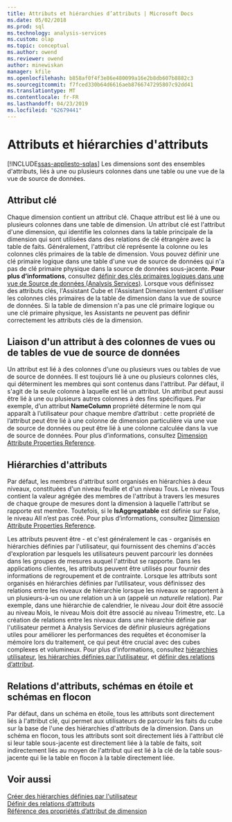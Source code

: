 ```yaml
---
title: Attributs et hiérarchies d’attributs | Microsoft Docs
ms.date: 05/02/2018
ms.prod: sql
ms.technology: analysis-services
ms.custom: olap
ms.topic: conceptual
ms.author: owend
ms.reviewer: owend
author: minewiskan
manager: kfile
ms.openlocfilehash: b858af0f4f3e86e480099a16e2b8db607b8882c3
ms.sourcegitcommit: f7fced330b64d6616aeb8766747295807c92dd41
ms.translationtype: MT
ms.contentlocale: fr-FR
ms.lasthandoff: 04/23/2019
ms.locfileid: "62679441"
---
```

# <a name="attributes-and-attribute-hierarchies"></a>Attributs et hiérarchies d'attributs
[!INCLUDE[ssas-appliesto-sqlas](../../includes/ssas-appliesto-sqlas.md)]
  Les dimensions sont des ensembles d'attributs, liés à une ou plusieurs colonnes dans une table ou une vue de la vue de source de données.  
  
## <a name="key-attribute"></a>Attribut clé  
 Chaque dimension contient un attribut clé. Chaque attribut est lié à une ou plusieurs colonnes dans une table de dimension. Un attribut clé est l'attribut d'une dimension, qui identifie les colonnes dans la table principale de la dimension qui sont utilisées dans des relations de clé étrangère avec la table de faits. Généralement, l'attribut clé représente la colonne ou les colonnes clés primaires de la table de dimension. Vous pouvez définir une clé primaire logique dans une table d'une vue de source de données qui n'a pas de clé primaire physique dans la source de données sous-jacente. **Pour plus d’informations**, consultez [définir des clés primaires logiques dans une vue de Source de données &#40;Analysis Services&#41;](../../analysis-services/multidimensional-models/define-logical-primary-keys-in-a-data-source-view-analysis-services.md). Lorsque vous définissez des attributs clés, l'Assistant Cube et l'Assistant Dimension tentent d'utiliser les colonnes clés primaires de la table de dimension dans la vue de source de données. Si la table de dimension n'a pas une clé primaire logique ou une clé primaire physique, les Assistants ne peuvent pas définir correctement les attributs clés de la dimension.  
  
## <a name="binding-an-attribute-to-columns-in-data-source-view-tables-or-views"></a>Liaison d'un attribut à des colonnes de vues ou de tables de vue de source de données  
 Un attribut est lié à des colonnes d'une ou plusieurs vues ou tables de vue de source de données. Il est toujours lié à une ou plusieurs colonnes clés, qui déterminent les membres qui sont contenus dans l'attribut. Par défaut, il s'agit de la seule colonne à laquelle est lié un attribut. Un attribut peut aussi être lié à une ou plusieurs autres colonnes à des fins spécifiques. Par exemple, d’un attribut **NameColumn** propriété détermine le nom qui apparaît à l’utilisateur pour chaque membre d’attribut : cette propriété de l’attribut peut être lié à une colonne de dimension particulière via une vue de source de données ou peut être lié à une colonne calculée dans la vue de source de données. Pour plus d’informations, consultez [Dimension Attribute Properties Reference](../../analysis-services/multidimensional-models/dimension-attribute-properties-reference.md).  
  
## <a name="attribute-hierarchies"></a>Hiérarchies d'attributs  
 Par défaut, les membres d'attribut sont organisés en hiérarchies à deux niveaux, constituées d'un niveau feuille et d'un niveau Tous. Le niveau Tous contient la valeur agrégée des membres de l'attribut à travers les mesures de chaque groupe de mesures dont la dimension à laquelle l'attribut se rapporte est membre. Toutefois, si le **IsAggregatable** est définie sur False, le niveau All n’est pas créé. Pour plus d’informations, consultez [Dimension Attribute Properties Reference](../../analysis-services/multidimensional-models/dimension-attribute-properties-reference.md).  
  
 Les attributs peuvent être - et c'est généralement le cas - organisés en hiérarchies définies par l'utilisateur, qui fournissent des chemins d'accès d'exploration par lesquels les utilisateurs peuvent parcourir les données dans les groupes de mesures auquel l'attribut se rapporte. Dans les applications clientes, les attributs peuvent être utilisés pour fournir des informations de regroupement et de contrainte. Lorsque les attributs sont organisés en hiérarchies définies par l’utilisateur, vous définissez des relations entre les niveaux de hiérarchie lorsque les niveaux se rapportent à un plusieurs-à-un ou une relation un à un (appelé un *naturelle* relation). Par exemple, dans une hiérarchie de calendrier, le niveau Jour doit être associé au niveau Mois, le niveau Mois doit être associé au niveau Trimestre, etc. La création de relations entre les niveaux dans une hiérarchie définie par l'utilisateur permet à Analysis Services de définir plusieurs agrégations utiles pour améliorer les performances des requêtes et économiser la mémoire lors du traitement, ce qui peut être crucial avec des cubes complexes et volumineux. Pour plus d’informations, consultez [hiérarchies utilisateur](../../analysis-services/multidimensional-models-olap-logical-dimension-objects/user-hierarchies.md), [les hiérarchies définies par l’utilisateur](../../analysis-services/multidimensional-models/user-defined-hierarchies-create.md), et [définir des relations d’attribut](../../analysis-services/multidimensional-models/attribute-relationships-define.md).  
  
## <a name="attribute-relationships-star-schemas-and-snowflake-schemas"></a>Relations d'attributs, schémas en étoile et schémas en flocon  
 Par défaut, dans un schéma en étoile, tous les attributs sont directement liés à l'attribut clé, qui permet aux utilisateurs de parcourir les faits du cube sur la base de l'une des hiérarchies d'attributs de la dimension. Dans un schéma en flocon, tous les attributs sont soit directement liés à l'attribut clé si leur table sous-jacente est directement liée à la table de faits, soit indirectement liés au moyen de l'attribut qui est lié à la clé de la table sous-jacente qui lie la table en flocon à la table directement liée.  
  
## <a name="see-also"></a>Voir aussi  
 [Créer des hiérarchies définies par l'utilisateur](../../analysis-services/multidimensional-models/user-defined-hierarchies-create.md)   
 [Définir des relations d’attributs](../../analysis-services/multidimensional-models/attribute-relationships-define.md)   
 [Référence des propriétés d’attribut de dimension](../../analysis-services/multidimensional-models/dimension-attribute-properties-reference.md)  
  
  
